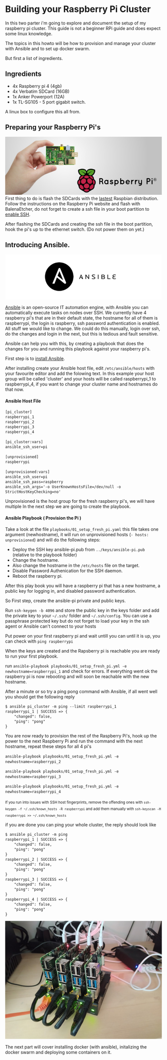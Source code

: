 # Building your Raspberry Pi Cluster

In this two parter i'm going to explore and document the setup of my raspberry pi cluster. This guide is not a beginner RPi guide and does expect some linux knowledge.

The topics in this howto will be how to provision and manage your cluster with Ansible and to set up docker swarm.

But first a list of ingredients.

## Ingredients
* 4x Raspberry pi 4 (4gb)
* 4x Verbatim SDCard (16GB)
* 1x Anker Powerport (12A)
* 1x TL-SG105 - 5 port gigabit switch.

A linux box to configure this all from.

## Preparing your Raspberry Pi's
![Pi banner](images/Raspberry_Pi_Banner.jpg)
First thing to do is flash the SDCards with the [lastest](https://www.raspberrypi.org/downloads/raspbian/) Raspbian distribution. Follow the instructions on the Raspberry Pi website and flash with BalenaEtcher, do not forget to create a ssh file in your boot partition to [enable SSH](https://www.raspberrypi.org/documentation/remote-access/ssh/).

After flashing the SDCards and creating the ssh file in the boot partition, hook the pi's up to the ethernet switch. (Do not power them on yet.)

## Introducing Ansible.

![Ansible banner](images/ansible.png)

[Ansible](https://www.ansible.com/) is an open-source IT automation engine, with Ansible you can automatically execute tasks on nodes over SSH. We currently have 4 raspberry pi's that are in their default state, the hostname for all of them is raspberrypi, the login is raspberry, ssh password authentication is enabled. All stuff we would like to change. We could do this manually, login over ssh, do the changes and login in the next, but this is tedious and fault sensitive. 

Ansible can help you with this, by creating a playbook that does the changes for you and running this playbook against your raspberry pi's.

First step is to [install Ansible](https://docs.ansible.com/ansible/latest/installation_guide/intro_installation.html).

After installing create your Ansible host file, edit `/etc/ansible/hosts` with your favourite editor and add the folowing text. In this example your host group will be called 'cluster' and your hosts will be called raspberrypi_1 to raspberrypi_4, if you want to change your cluster name and hostnames do that now.

#### Ansible Host File

```
[pi_cluster]
raspberrypi_1
raspberrypi_2
raspberrypi_3
raspberrypi_4

[pi_cluster:vars]
ansible_ssh_user=pi

[unprovisioned]
raspberrypi

[unprovisioned:vars]
ansible_ssh_user=pi
ansible_ssh_pass=raspberry
ansible_ssh_args='-o UserKnownHostsFile=/dev/null -o StrictHostKeyChecking=no'
```

Unprovisioned is the host group for the fresh raspberry pi's, we will have multiple 
In the next step we are going to create the playbook.

#### Ansible Playbook ( Provision the Pi )

Take a look at the file `playbooks/01_setup_fresh_pi.yaml` this file takes one argument (newhostname), it will run on unprovisioned hosts (`- hosts: unprovisioned`) and will do the following steps:

* Deploy the SSH key ansible-pi.pub from `../keys/ansible-pi.pub` (relative to the playbook folder)
* Change the hostname.
* Also change the hostname in the `/etc/hosts` file on the target.
* Disable Password Authenication for the SSH daemon.
* Reboot the raspberry pi.

After this play book you will have a raspberry pi that has a new hostname, a public key for logging in, and disabled password authentication.

So First step, create the ansible-pi private and public keys.

Run `ssh-keygen -b 4096` and store the public key in the keys folder and add the private key to your `~/.ssh/` folder and `~/.ssh/config`. You can use a passphrase protected key but do not forget to load your key in the ssh agent or Ansible can't connect to your hosts

Put power on your first raspberry pi and wait untill you can until it is up, you can check with `ping raspberrypi` 

When the keys are created and the Rapsberry pi is reachable you are ready to run your first playbook.

run `ansible-playbook playbooks/01_setup_fresh_pi.yml -e newhostname=raspberrypi_1` and check for errors. If everything went ok the raspberry pi is now rebooting and will soon be reachable with the new hostname.

After a minute or so try a ping pong command with Ansible, if all went well you should get the following reply

```
$ ansible pi_cluster -m ping --limit raspberrypi_1
raspberrypi_1 | SUCCESS => {
    "changed": false,
    "ping": "pong"
}
```

You are now ready to provision the rest of the Raspberry Pi's, hook up the power to the next Raspberry Pi and run the command with the next hostname, repeat these steps for all 4 pi's

`ansible-playbook playbooks/01_setup_fresh_pi.yml -e newhostname=raspberrypi_2`

`ansible-playbook playbooks/01_setup_fresh_pi.yml -e newhostname=raspberrypi_3`

`ansible-playbook playbooks/01_setup_fresh_pi.yml -e newhostname=raspberrypi_4`


<sub> If you run into issues with SSH host fingerprints, remove the offending ones with `ssh-keygen -f ~/.ssh/known_hosts -R raspberrypi` and add them manually with `ssh-keyscan -H raspberrypi >> ~/.ssh/known_hosts`</sub>

if you are done you can ping your whole cluster, the reply should look like

```
$ ansible pi_cluster -m ping
raspberrypi_1 | SUCCESS => {
    "changed": false,
    "ping": "pong"
}
raspberrypi_2 | SUCCESS => {
    "changed": false,
    "ping": "pong"
}
raspberrypi_3 | SUCCESS => {
    "changed": false,
    "ping": "pong"
}
raspberrypi_4 | SUCCESS => {
    "changed": false,
    "ping": "pong"
}
```
![Pi cluster](images/pi-cluster.jpg)


The next part will cover installing docker (with ansible), initalizing the docker swarm and deploying some containers on it.
 